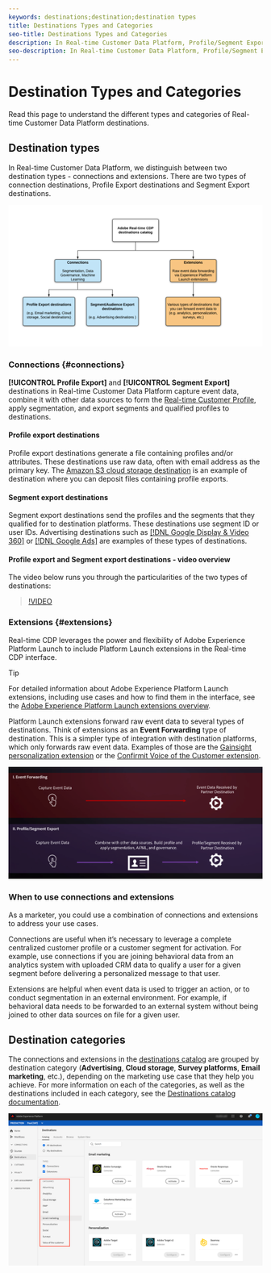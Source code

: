 ```yaml
---
keywords: destinations;destination;destination types
title: Destinations Types and Categories
seo-title: Destinations Types and Categories
description: In Real-time Customer Data Platform, Profile/Segment Export destinations capture event data, combine it with other data sources, apply segmentation, and export segments and qualified profiles to destinations. Experience Platform Launch extensions forward raw event data to several types of destinations. 
seo-description: In Real-time Customer Data Platform, Profile/Segment Export destinations capture event data, combine it with other data sources, apply segmentation, and export segments and qualified profiles to destinations. Experience Platform Launch extensions forward raw event data to several types of destinations.
---
```


# Destination Types and Categories

Read this page to understand the different types and categories of Real-time Customer Data Platform destinations.

## Destination types

In Real-time Customer Data Platform, we distinguish between two destination types - connections and extensions. There are two types of connection destinations, Profile Export destinations and Segment Export destinations. 

![Types of destinations](./assets/destination-types/types-of-destinations.png)

### Connections {#connections}

**[!UICONTROL Profile Export]** and **[!UICONTROL Segment Export]** destinations in Real-time Customer Data Platform capture event data, combine it with other data sources to form the [Real-time Customer Profile](../profile/home.md), apply segmentation, and export segments and qualified profiles to destinations. 

#### Profile export destinations

Profile export destinations generate a file containing profiles and/or attributes. These destinations use raw data, often with email address as the primary key. The [Amazon S3 cloud storage destination](./catalog/cloud-storage/amazon-s3.md) is an example of destination where you can deposit files containing profile exports.

#### Segment export destinations

Segment export destinations send the profiles and the segments that they qualified for to destination platforms. These destinations use segment ID or user IDs. Advertising destinations such as [[!DNL Google Display & Video 360]](./catalog/advertising/google-dv360.md) or [[!DNL Google Ads]](./catalog/advertising/google-ads-destination.md) are examples of these types of destinations.

#### Profile export and Segment export destinations - video overview

The video below runs you through the particularities of the two types of destinations: 

>[!VIDEO](https://video.tv.adobe.com/v/29707?quality=12)

### Extensions {#extensions}

Real-time CDP leverages the power and flexibility of Adobe Experience Platform Launch to include Platform Launch extensions in the Real-time CDP interface. 

>[!TIP]
>
>For detailed information about Adobe Experience Platform Launch extensions, including use cases and how to find them in the interface, see the [Adobe Experience Platform Launch extensions overview](./catalog/launch-extensions/overview.md).

Platform Launch extensions forward raw event data to several types of destinations. Think of extensions as an **Event Forwarding** type of destination. This is a simpler type of integration with destination platforms, which only forwards raw event data. Examples of those are the [Gainsight personalization extension](./catalog/personalization/gainsight.md) or the [Confirmit Voice of the Customer extension](./catalog/voice/confirmit-digital-feedback.md).

![Experience Platform Launch extensions compared to other destinations](./assets/common/launch-and-other-destinations.png)

### When to use connections and extensions

As a marketer, you could use a combination of connections and extensions to address your use cases.

Connections are useful when it’s necessary to leverage a complete centralized customer profile or a customer segment for activation. For example, use connections if you are joining behavioral data from an analytics system with uploaded CRM data to qualify a user for a given segment before delivering a personalized message to that user.

Extensions are helpful when event data is used to trigger an action, or to conduct segmentation in an external environment. For example, if behavioral data needs to be forwarded to an external system without being joined to other data sources on file for a given user.

## Destination categories

The connections and extensions in the [destinations catalog](https://platform.adobe.com/destination/catalog) are grouped by destination category (**Advertising**, **Cloud storage**, **Survey platforms**, **Email marketing**, etc.), depending on the marketing use case that they help you achieve. For more information on each of the categories, as well as the destinations included in each category, see the [Destinations catalog documentation](./catalog/overview.md).

![Destination categories](./assets/destination-types/destination-categories-menu.png)

